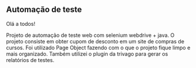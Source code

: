 ## Automação de teste 

Olá a todos! 

Projeto de automação de teste web com selenium webdrive + java.
O projeto consiste em obter cupom de desconto em um site de compras de cursos.
Foi utilizado Page Object fazendo com o que o projeto fique limpo e mais organizado.
Também utilizei o plugin da trivago para gerar os relatórios de testes.
